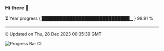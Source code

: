 ### Hi there 👋

⏳ Year progress { █████████████████████████████▁ } 98.91 %

---

⏰ Updated on Thu, 28 Dec 2023 00:35:39 GMT

![Progress Bar CI](https://github.com/Shyam-Makwana/GitHub-Actions-Demo/workflows/Progress%20Bar%20CI/badge.svg)
